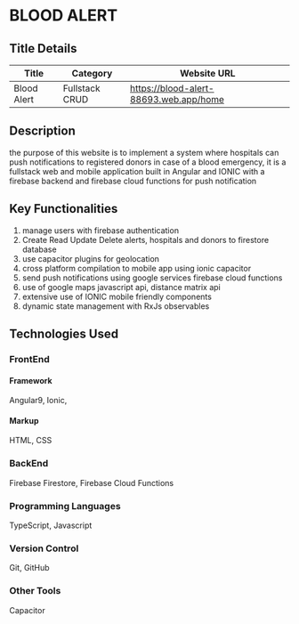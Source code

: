 <!-- Heading -->
# BLOOD ALERT

<!-- title details -->
## Title Details
| Title             | Category        | Website URL                     |
| ----------------- | --------------  |---------------------------------|
| Blood Alert | Fullstack CRUD | https://blood-alert-88693.web.app/home |

## Description
the purpose of this website is to implement a system where hospitals can 
push notifications to registered donors in case of a blood emergency, it is a fullstack web and mobile
application built in Angular and IONIC with a firebase backend and firebase cloud functions for push notification

## Key Functionalities
1. manage users with firebase authentication
1. Create Read Update Delete alerts, hospitals and donors to firestore database
1. use capacitor plugins for geolocation
1. cross platform compilation to mobile app using ionic capacitor
1. send push notifications using google services firebase cloud functions
1. use of google maps javascript api, distance matrix api
1. extensive use of IONIC mobile friendly components
1. dynamic state management with RxJs observables


## Technologies Used
### **FrontEnd**
#### Framework
Angular9, Ionic,
#### Markup
HTML, CSS

### **BackEnd**
Firebase Firestore, Firebase Cloud Functions

### **Programming Languages**
TypeScript, Javascript

### **Version Control**
Git, GitHub

### **Other Tools**
Capacitor

